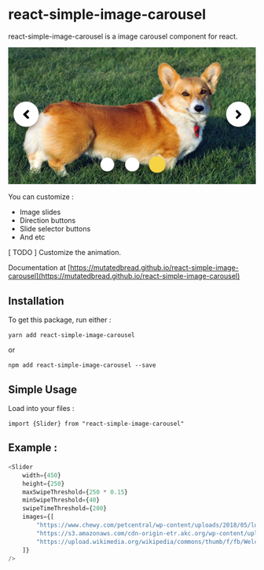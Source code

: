 # react-simple-image-carousel

react-simple-image-carousel is a image carousel component for react.

![demo.png](./docs/demo.png)

You can customize :

- Image slides
- Direction buttons
- Slide selector buttons
- And etc

[ TODO ] Customize the animation.

Documentation at [https://mutatedbread.github.io/react-simple-image-carousel](https://mutatedbread.github.io/react-simple-image-carousel)

## Installation

To get this package, run either :

```
yarn add react-simple-image-carousel
```

or

```
npm add react-simple-image-carousel --save
```

## Simple Usage

Load into your files :

```
import {Slider} from "react-simple-image-carousel"
```

## Example :

```js
<Slider
	width={450}
	height={250}
	maxSwipeThreshold={250 * 0.15}
	minSwipeThreshold={40}
	swipeTimeThreshold={200}
	images={[
		"https://www.chewy.com/petcentral/wp-content/uploads/2018/05/lucky-corgi-butts-x-596-444x.jpg",
		"https://s3.amazonaws.com/cdn-origin-etr.akc.org/wp-content/uploads/2017/11/12225919/Pembroke-Welsh-Corgi-On-White-01.jpg",
		"https://upload.wikimedia.org/wikipedia/commons/thumb/f/fb/Welchcorgipembroke.JPG/1200px-Welchcorgipembroke.JPG"
	]}
/>
```
